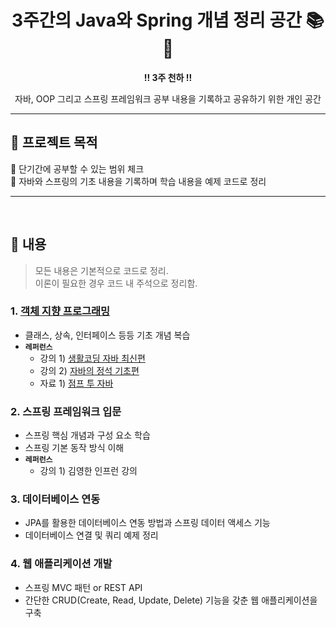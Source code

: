 <div align="center">
  <h1>3주간의 Java와 Spring 개념 정리 공간 📚🌱</h1>
  
  <p><strong>!! 3주 천하 !!</strong></p>
  <p>자바, OOP 그리고 스프링 프레임워크 공부 내용을 기록하고 공유하기 위한 개인 공간</p>
</div>

---

## 🎯 프로젝트 목적
🚀 단기간에 공부할 수 있는 범위 체크 </br>
🚀 자바와 스프링의 기초 내용을 기록하며 학습 내용을 예제 코드로 정리

---
</br>

## 📂 내용
> 모든 내용은 기본적으로 코드로 정리. </br>
> 이론이 필요한 경우 코드 내 주석으로 정리함.

### 1. [객체 지향 프로그래밍](/oop/basic)

- 클래스, 상속, 인터페이스 등등 기초 개념 복습
- **`레퍼런스`**
  - 강의 1) [생활코딩 자바 최신편](https://opentutorials.org/course/4074)
  - 강의 2) [자바의 정석 기초편](https://www.youtube.com/watch?v=CXuA31XcBZ0&list=PLW2UjW795-f5JPTsYHGAawAck9cQRw5TD)
  - 자료 1) [점프 투 자바](https://wikidocs.net/218)

### 2. 스프링 프레임워크 입문

- 스프링 핵심 개념과 구성 요소 학습
- 스프링 기본 동작 방식 이해
- **`레퍼런스`**
  - 강의 1) 김영한 인프런 강의

### 3. 데이터베이스 연동

- JPA를 활용한 데이터베이스 연동 방법과 스프링 데이터 액세스 기능
- 데이터베이스 연결 및 쿼리 예제 정리

### 4. 웹 애플리케이션 개발

- 스프링 MVC 패턴 or REST API
- 간단한 CRUD(Create, Read, Update, Delete) 기능을 갖춘 웹 애플리케이션을 구축
